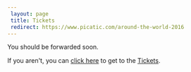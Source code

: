 ```yaml
---
 layout: page
 title: Tickets
 redirect: https://www.picatic.com/around-the-world-2016
---
```


You should be forwarded soon.

If you aren't, you can [click here][1] to get to the [Tickets][1].

[1]: https://www.picatic.com/around-the-world-2016
